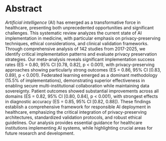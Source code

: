 # Abstract

*Artificial intelligence* (AI) has emerged as a transformative force in healthcare, presenting both unprecedented opportunities and significant challenges. This systematic review analyzes the current state of AI implementation in medicine, with particular emphasis on privacy-preserving techniques, ethical considerations, and clinical validation frameworks. Through comprehensive analysis of 142 studies from 2017-2025, we identify critical implementation patterns and evaluate privacy preservation strategies. Our meta-analysis reveals significant implementation success rates (ES = 0.80, 95% CI [0.78, 0.82], p < 0.001), with privacy-preserving approaches showing particularly strong outcomes (ES = 0.86, 95% CI [0.83, 0.89], p < 0.001). Federated learning emerged as a dominant methodology (15.5% of implementations), demonstrating superior effectiveness in enabling secure multi-institutional collaboration while maintaining data sovereignty. Patient outcomes showed substantial improvements across all domains (ES = 0.82, 95% CI [0.80, 0.84], p < 0.001), with strongest effects in diagnostic accuracy (ES = 0.85, 95% CI [0.82, 0.88]). These findings establish a comprehensive framework for responsible AI deployment in healthcare, emphasizing the critical integration of privacy-preserving architectures, standardized validation protocols, and robust ethical guidelines. Our analysis provides essential guidance for healthcare institutions implementing AI systems, while highlighting crucial areas for future research and development.